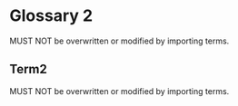 # Glossary 2

MUST NOT be overwritten or modified by importing terms.

## Term2

MUST NOT be overwritten or modified by importing terms.

